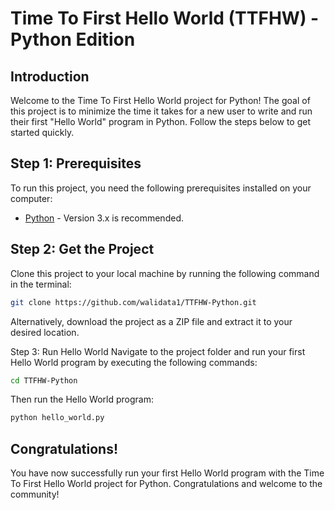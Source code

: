 # Time To First Hello World (TTFHW) - Python Edition

## Introduction

Welcome to the Time To First Hello World project for Python! The goal of this project is to minimize the time it takes for a new user to write and run their first "Hello World" program in Python. Follow the steps below to get started quickly.

## Step 1: Prerequisites

To run this project, you need the following prerequisites installed on your computer:

- [Python](https://www.python.org/downloads/) - Version 3.x is recommended.

## Step 2: Get the Project

Clone this project to your local machine by running the following command in the terminal:

```bash
git clone https://github.com/walidata1/TTFHW-Python.git

```

Alternatively, download the project as a ZIP file and extract it to your desired location.

Step 3: Run Hello World
Navigate to the project folder and run your first Hello World program by executing the following commands:

```bash
cd TTFHW-Python

```
Then run the Hello World program:

```bash
python hello_world.py

```
## Congratulations!
You have now successfully run your first Hello World program with the Time To First Hello World project for Python. Congratulations and welcome to the community!
